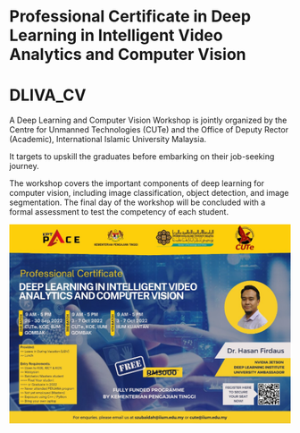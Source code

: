 # Professional Certificate in Deep Learning in Intelligent Video Analytics and Computer Vision
# DLIVA_CV
A Deep Learning and Computer Vision Workshop is jointly organized by the Centre for Unmanned Technologies (CUTe) and the Office of Deputy Rector (Academic), International Islamic University Malaysia. 

It targets to upskill the graduates before embarking on their job-seeking journey. 

The workshop covers the important components of deep learning for computer vision, including image classification, object detection, and image segmentation. The final day of the workshop will be concluded with a formal assessment to test the competency of each student. 

![The WorkShop Poster](https://github.com/CUTe-EmbeddedAI/images/blob/main/images/DLIVA_CV.jpeg?raw=true)



